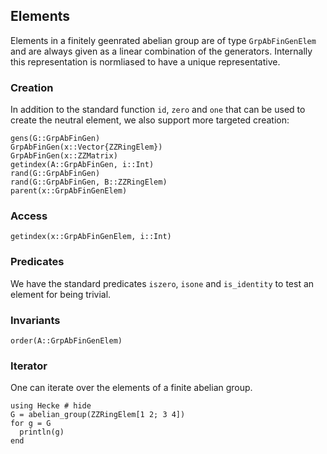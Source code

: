 ## Elements
Elements in a finitely geenrated abelian group are of type `GrpAbFinGenElem`
and are always given as a linear combination of the generators.
Internally this representation is normliased to have a unique
representative.

### Creation
In addition to the standard function `id`, `zero` and `one` that can be
used to create the neutral element, we also support more targeted creation:
```@docs
gens(G::GrpAbFinGen)
GrpAbFinGen(x::Vector{ZZRingElem})
GrpAbFinGen(x::ZZMatrix)
getindex(A::GrpAbFinGen, i::Int)
rand(G::GrpAbFinGen)
rand(G::GrpAbFinGen, B::ZZRingElem)
parent(x::GrpAbFinGenElem)
```
### Access

```@docs
getindex(x::GrpAbFinGenElem, i::Int)
```

### Predicates

We have the standard predicates `iszero`, `isone` and `is_identity`
to test an element for being trivial.

### Invariants
```@docs
order(A::GrpAbFinGenElem)
```
### Iterator
One can iterate over the elements of a finite abelian group.

```@repl
using Hecke # hide
G = abelian_group(ZZRingElem[1 2; 3 4])
for g = G
  println(g)
end
```

